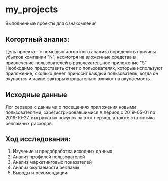 # my_projects
Выполненные проекты для ознакомления

## Когортный анализ:
Цель проекта - с помощью когортного анализа определить причины убытков компании "N", несмотря на вложенные средства в привлечение пользователей в развлекательное приложение "S". Необходимо предоставить отчет о пользователях, которые используют приложение, сколько денег приносит каждый пользователь, когда он окупается и какие факторы отрицательно влияют на окупаемость.
## Исходные данные
Лог сервера с данными о посещениях приложения новыми пользователями, зарегистрировавшимися в период с 2019-05-01 по 2019-10-27, выгрузка их покупок за этот период, а также статистика рекламных расходов.
## Ход исследования:
1. Изучение и предобработка исходных данных
2. Анализ профилей пользователей
3. Анализ маркетинговых показателей
4. Анализ окупаемости рекламы
5. Выводы и рекомендации
